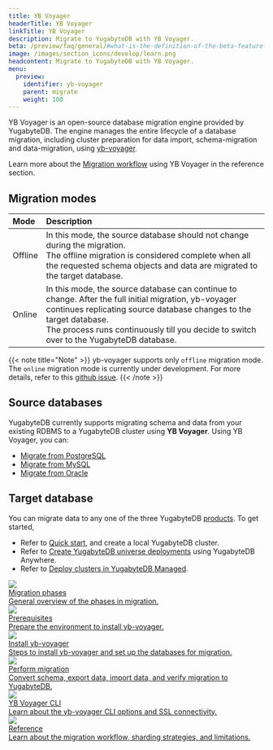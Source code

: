 ```yaml
---
title: YB Voyager
headerTitle: YB Voyager
linkTitle: YB Voyager
description: Migrate to YugabyteDB with YB Voyager.
beta: /preview/faq/general/#what-is-the-definition-of-the-beta-feature-tag
image: /images/section_icons/develop/learn.png
headcontent: Migrate to YugabyteDB with YB Voyager.
menu:
  preview:
    identifier: yb-voyager
    parent: migrate
    weight: 100
---
```


YB Voyager is an open-source database migration engine provided by YugabyteDB. The engine manages the entire lifecycle of a database migration, including cluster preparation for data import, schema-migration and data-migration, using [yb-voyager](https://github.com/yugabyte/yb-voyager).

Learn more about the [Migration workflow](/preview/migrate/yb-voyager/reference/) using YB Voyager in the reference section.

## Migration modes

| Mode |  Description |
| :------------- | :----------- |
| Offline | In this mode, the source database should not change during the migration.<br> The offline migration is considered complete when all the requested schema objects and data are migrated to the target database. |
| Online | In this mode, the source database can continue to change. After the full initial migration, yb-voyager continues replicating source database changes to the target database. <br> The process runs continuously till you decide to switch over to the YugabyteDB database. |

{{< note title="Note" >}}
yb-voyager supports only `offline` migration mode. The `online` migration mode is currently under development. For more details, refer to this [github issue](https://github.com/yugabyte/yb-voyager/issues/50).
{{< /note >}}

## Source databases

YugabyteDB currently supports migrating schema and data from your existing RDBMS to a YugabyteDB cluster using  **YB Voyager**. Using YB Voyager, you can:

- [Migrate from PostgreSQL](../yb-voyager/install-yb-voyager/#postgresql)
- [Migrate from MySQL](../yb-voyager/install-yb-voyager/#mysql)
- [Migrate from Oracle](../yb-voyager/install-yb-voyager/#oracle)

## Target database

You can migrate data to any one of the three YugabyteDB [products](https://www.yugabyte.com/compare-products/). To get started,

- Refer to [Quick start](../../quick-start/), and create a local YugabyteDB cluster.
- Refer to [Create YugabyteDB universe deployments](../../yugabyte-platform/create-deployments/) using YugabyteDB Anywhere.
- Refer to [Deploy clusters in YugabyteDB Managed](../../yugabyte-cloud/cloud-basics/).

<div class="row">
  <div class="col-12 col-md-6 col-lg-12 col-xl-6">
    <a class="section-link icon-offset" href="migration-phases/">
      <div class="head">
        <img class="icon" src="/images/section_icons/introduction/benefits.png" aria-hidden="true" />
        <div class="title">Migration phases</div>
      </div>
      <div class="body">
        General overview of the phases in migration.
      </div>
    </a>
  </div>
   <div class="col-12 col-md-6 col-lg-12 col-xl-6">
    <a class="section-link icon-offset" href="prerequisites/">
      <div class="head">
        <img class="icon" src="/images/section_icons/deploy/checklist.png" aria-hidden="true" />
        <div class="title">Prerequisites</div>
      </div>
      <div class="body">
        Prepare the environment to install yb-voyager.
      </div>
    </a>
  </div>
  <div class="col-12 col-md-6 col-lg-12 col-xl-6">
    <a class="section-link icon-offset" href="install-yb-voyager/">
      <div class="head">
       <img class="icon" src="/images/section_icons/quick_start/install.png" aria-hidden="true" />
        <div class="title">Install yb-voyager</div>
      </div>
      <div class="body">
        Steps to install yb-voyager and set up the databases for migration.
      </div>
    </a>
  </div>
  <div class="col-12 col-md-6 col-lg-12 col-xl-6">
    <a class="section-link icon-offset" href="perform-migration/">
      <div class="head">
       <img class="icon" src="/images/section_icons/explore/high_performance.png" aria-hidden="true" />
        <div class="title">Perform migration</div>
      </div>
      <div class="body">
        Convert schema, export data, import data, and verify migration to YugabyteDB.
      </div>
    </a>
  </div>
  <div class="col-12 col-md-6 col-lg-12 col-xl-6">
    <a class="section-link icon-offset" href="yb-voyager-cli/">
      <div class="head">
       <img class="icon" src="/images/section_icons/architecture/concepts.png" aria-hidden="true">
        <div class="title">YB Voyager CLI</div>
      </div>
      <div class="body">
        Learn about the yb-voyager CLI options and SSL connectivity.
      </div>
    </a>
  </div>
  <div class="col-12 col-md-6 col-lg-12 col-xl-6">
    <a class="section-link icon-offset" href="reference/">
      <div class="head">
       <img class="icon" src="/images/section_icons/architecture/concepts.png" aria-hidden="true">
        <div class="title">Reference</div>
      </div>
      <div class="body">
        Learn about the migration workflow, sharding strategies, and limitations.
      </div>
    </a>
  </div>
</div>
